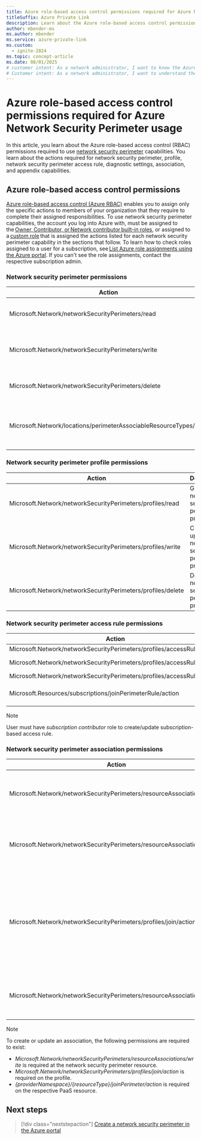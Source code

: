 ```yaml
---
title: Azure role-based access control permissions required for Azure Network Security Perimeter usage
titleSuffix: Azure Private Link
description: Learn about the Azure role-based access control permissions required to use Azure Network Security Perimeter.
author: mbender-ms
ms.author: mbender
ms.service: azure-private-link
ms.custom:
  - ignite-2024
ms.topic: concept-article
ms.date: 08/01/2025
# customer intent: As a network administrator, I want to know the Azure role-based access control permissions required to use network security perimeter capabilities, so that I can assign the correct permissions to my team members.
# Customer intent: As a network administrator, I want to understand the Azure RBAC permissions required for network security perimeter features, so that I can effectively assign roles and manage access within my team.
---
```


# Azure role-based access control permissions required for Azure Network Security Perimeter usage

In this article, you learn about the Azure role-based access control (RBAC) permissions required to use [network security perimeter](./network-security-perimeter-concepts.md) capabilities. You learn about the actions required for network security perimeter, profile, network security perimeter access rule, diagnostic settings, association, and appendix capabilities.

## Azure role-based access control permissions

[Azure role-based access control (Azure RBAC)](../role-based-access-control/overview.md) enables you to assign only the specific actions to members of your organization that they require to complete their assigned responsibilities. To use network security perimeter  capabilities, the account you log into Azure with, must be assigned to the [Owner, Contributor, or Network contributor built-in roles](../role-based-access-control/built-in-roles.md), or assigned to a [custom role](../role-based-access-control/custom-roles.md) that is assigned the actions listed for each network security perimeter  capability in the sections that follow. To learn how to check roles assigned to a user for a subscription, see [List Azure role assignments using the Azure portal](/azure/role-based-access-control/role-assignments-list-portal). If you can't see the role assignments, contact the respective subscription admin. 

### Network security perimeter permissions 

| Action | Description |
| --- | --- |
| Microsoft.Network/networkSecurityPerimeters/read | Gets a network security perimeter  |
| Microsoft.Network/networkSecurityPerimeters/write | Creates or updates a network security perimeter  |
| Microsoft.Network/networkSecurityPerimeters/delete | Deletes a network security perimeter  |
| Microsoft.Network/locations/perimeterAssociableResourceTypes/read | Gets network security perimeter associable resources |


### Network security perimeter profile permissions

| Action | Description |
| --- | --- |
| Microsoft.Network/networkSecurityPerimeters/profiles/read | Gets a network security perimeter profile |
| Microsoft.Network/networkSecurityPerimeters/profiles/write | Creates or updates a network security perimeter profile |
| Microsoft.Network/networkSecurityPerimeters/profiles/delete | Deletes a network security perimeter profile |

### Network security perimeter access rule permissions

| Action | Description |
| --- | --- |
| Microsoft.Network/networkSecurityPerimeters/profiles/accessRules/read | Gets a network security perimeter access rule. |
| Microsoft.Network/networkSecurityPerimeters/profiles/accessRules/write | Creates or updates a network security perimeter access rule. |
| Microsoft.Network/networkSecurityPerimeters/profiles/accessRules/delete | Deletes a network security perimeter access rule. |
| Microsoft.Resources/subscriptions/joinPerimeterRule/action | User must have *microsoft.resources/subscriptions/joinperimeterrule/action* role over the subscription |

> [!NOTE]
> User must have *subscription contributor* role to create/update subscription-based access rule.

### Network security perimeter association permissions

| **Action** | **Description** |
| --- | --- |
| Microsoft.Network/networkSecurityPerimeters/resourceAssociations/read | Gets a network security perimeter resource association |
| Microsoft.Network/networkSecurityPerimeters/resourceAssociations/write | Creates or updates a network security perimeter resource association |
| Microsoft.Network/networkSecurityPerimeters/profiles/join/action | Joins a network security perimeter profile. Linked access check is performed while associating the resource |
| Microsoft.Network/networkSecurityPerimeters/resourceAssociations/delete | Deletes a network security perimeter resource association |

> [!NOTE]
> To create or update an association, the following permissions are required to exist:
>
> - *Microsoft.Network/networkSecurityPerimeters/resourceAssociations/write* is required at the network security perimeter resource.
> - *Microsoft.Network/networkSecurityPerimeters/profiles/join/action* is required on the profile.
> - *{providerNamespace}/{resourceType}/joinPerimeter/action* is required on the respective PaaS resource.

## Next steps

> [!div class="nextstepaction"]
> [Create a network security perimeter in the Azure portal](./create-network-security-perimeter-portal.md)
